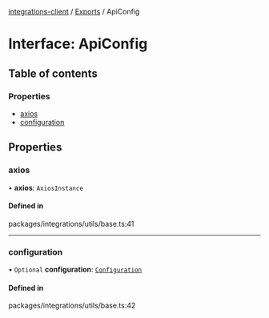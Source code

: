 [integrations-client](../README.md) / [Exports](../modules.md) / ApiConfig

# Interface: ApiConfig

## Table of contents

### Properties

- [axios](ApiConfig.md#axios)
- [configuration](ApiConfig.md#configuration)

## Properties

### axios

• **axios**: `AxiosInstance`

#### Defined in

packages/integrations/utils/base.ts:41

___

### configuration

• `Optional` **configuration**: [`Configuration`](../classes/Configuration.md)

#### Defined in

packages/integrations/utils/base.ts:42
